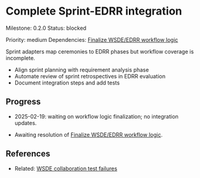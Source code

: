 # Complete Sprint-EDRR integration
Milestone: 0.2.0
Status: blocked

Priority: medium
Dependencies: [Finalize WSDE/EDRR workflow logic](Finalize-WSDE-EDRR-workflow-logic.md)


Sprint adapters map ceremonies to EDRR phases but workflow coverage is incomplete.

- Align sprint planning with requirement analysis phase
- Automate review of sprint retrospectives in EDRR evaluation
- Document integration steps and add tests

## Progress
- 2025-02-19: waiting on workflow logic finalization; no integration updates.

- Awaiting resolution of [Finalize WSDE/EDRR workflow logic](Finalize-WSDE-EDRR-workflow-logic.md).

## References

- Related: [WSDE collaboration test failures](archived/WSDE-collaboration-test-failures.md)
